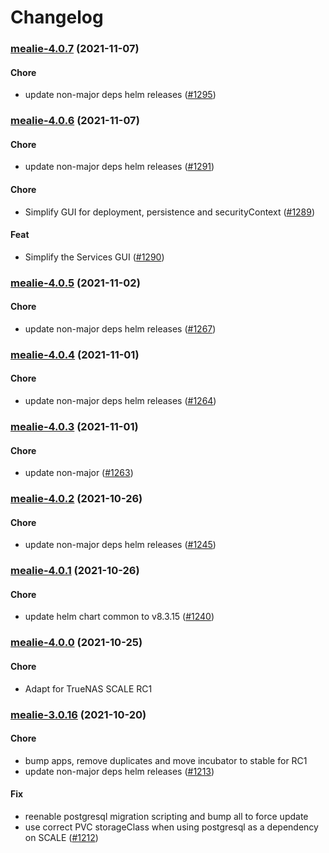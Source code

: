 # Changelog<br>


<a name="mealie-4.0.7"></a>
### [mealie-4.0.7](https://github.com/truecharts/apps/compare/mealie-4.0.6...mealie-4.0.7) (2021-11-07)

#### Chore

* update non-major deps helm releases ([#1295](https://github.com/truecharts/apps/issues/1295))



<a name="mealie-4.0.6"></a>
### [mealie-4.0.6](https://github.com/truecharts/apps/compare/mealie-4.0.5...mealie-4.0.6) (2021-11-07)

#### Chore

* update non-major deps helm releases ([#1291](https://github.com/truecharts/apps/issues/1291))

#### Chore

* Simplify GUI for deployment, persistence and securityContext ([#1289](https://github.com/truecharts/apps/issues/1289))

#### Feat

* Simplify the Services GUI ([#1290](https://github.com/truecharts/apps/issues/1290))



<a name="mealie-4.0.5"></a>
### [mealie-4.0.5](https://github.com/truecharts/apps/compare/mealie-4.0.4...mealie-4.0.5) (2021-11-02)

#### Chore

* update non-major deps helm releases ([#1267](https://github.com/truecharts/apps/issues/1267))



<a name="mealie-4.0.4"></a>
### [mealie-4.0.4](https://github.com/truecharts/apps/compare/mealie-4.0.3...mealie-4.0.4) (2021-11-01)

#### Chore

* update non-major deps helm releases ([#1264](https://github.com/truecharts/apps/issues/1264))



<a name="mealie-4.0.3"></a>
### [mealie-4.0.3](https://github.com/truecharts/apps/compare/mealie-4.0.2...mealie-4.0.3) (2021-11-01)

#### Chore

* update non-major ([#1263](https://github.com/truecharts/apps/issues/1263))



<a name="mealie-4.0.2"></a>
### [mealie-4.0.2](https://github.com/truecharts/apps/compare/mealie-4.0.1...mealie-4.0.2) (2021-10-26)

#### Chore

* update non-major deps helm releases ([#1245](https://github.com/truecharts/apps/issues/1245))



<a name="mealie-4.0.1"></a>
### [mealie-4.0.1](https://github.com/truecharts/apps/compare/mealie-4.0.0...mealie-4.0.1) (2021-10-26)

#### Chore

* update helm chart common to v8.3.15 ([#1240](https://github.com/truecharts/apps/issues/1240))



<a name="mealie-4.0.0"></a>
### [mealie-4.0.0](https://github.com/truecharts/apps/compare/mealie-3.0.16...mealie-4.0.0) (2021-10-25)

#### Chore

* Adapt for TrueNAS SCALE RC1



<a name="mealie-3.0.16"></a>
### [mealie-3.0.16](https://github.com/truecharts/apps/compare/mealie-3.0.13...mealie-3.0.16) (2021-10-20)

#### Chore

* bump apps, remove duplicates and move incubator to stable for RC1
* update non-major deps helm releases ([#1213](https://github.com/truecharts/apps/issues/1213))

#### Fix

* reenable postgresql migration scripting and bump all to force update
* use correct PVC storageClass when using postgresql as a dependency on SCALE ([#1212](https://github.com/truecharts/apps/issues/1212))



<a name="mealie-3.0.13"></a>
